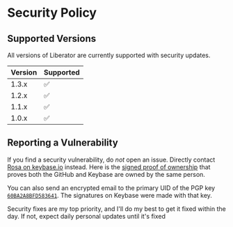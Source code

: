# Security Policy

## Supported Versions

All versions of Liberator are currently supported with security updates.

| Version | Supported          |
| ------- | ------------------ |
| 1.3.x   | :white_check_mark: |
| 1.2.x   | :white_check_mark: |
| 1.1.x   | :white_check_mark: |
| 1.0.x   | :white_check_mark: |

## Reporting a Vulnerability
If you find a security vulnerability, do _not_ open an issue.
Directly contact [Rosa on keybase.io](https://keybase.io/cantido) instead.
Here is the [signed proof of ownership](https://gist.github.com/Cantido/a76b9900c3b579020d3c)
that proves both the GitHub and Keybase are owned by the same person.

You can also send an encrypted email to the primary UID of the PGP key [`60BA2A8BFD583641`].
The signatures on Keybase were made with that key.

Security fixes are my top priority, and I'll do my best to get it fixed within the day.
If not, expect daily personal updates until it's fixed

[`60BA2A8BFD583641`]: https://keybase.io/cantido/pgp_keys.asc?fingerprint=dd2c4f195e70a0d92f862d6f60ba2a8bfd583641
